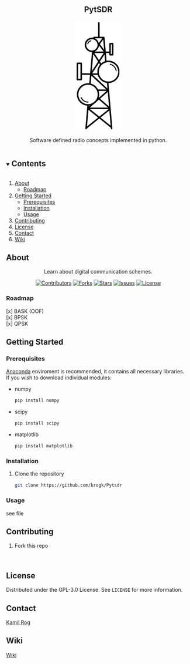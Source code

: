 <h2 align="center">PytSDR</h2>  
<p align="center">
  <a href="https://github.com/krogk/Pytsdr">
    <img src="media/images/logo.png" alt="Logo" >
  </a>
  
  <p align="center">
  Software defined radio concepts implemented in python.
</div>

<!-- TOC -->
<details open="open">
  <summary><h2 style="display: inline-block">Contents</h2></summary>
  <ol>
    <li>
      <a href="#about">About</a>
      <ul>
        <li><a href="#roadmap">Roadmap</a></li>
      </ul>
    </li>
    <li>
      <a href="#getting-started">Getting Started</a>
      <ul>
        <li><a href="#prerequisites">Prerequisites</a></li>
        <li><a href="#installation">Installation</a></li>
        <li><a href="#usage">Usage</a></li>
      </ul>
    </li>
    <li><a href="#contributing">Contributing</a></li>
    <li><a href="#license">License</a></li>
    <li><a href="#contact">Contact</a></li>
    <li><a href="#wiki">Wiki</a></li>
  </ol>
</details>

<!-- Project descirption -->
## About

<div align="center">

Learn about digital communication schemes. 

[![Contributors](https://img.shields.io/github/contributors/krogk/Pytsdr.svg?style=for-the-badge)](https://github.com/krogk/Pytsdr/graphs/contributors)
[![Forks](https://img.shields.io/github/forks/krogk/Pytsdr.svg?style=for-the-badge)](https://github.com/krogk/Pytsdr/network/members)
[![Stars](https://img.shields.io/github/stars/krogk/Pytsdr.svg?style=for-the-badge)](https://github.com/krogk/Pytsdr/stargazers)
[![Issues](https://img.shields.io/github/issues/krogk/Pytsdr.svg?style=for-the-badge)](https://github.com/krogk/Pytsdr/issues)
[![License](https://img.shields.io/github/license/krogk/Pytsdr.svg?style=for-the-badge)](https://github.com/krogk/Pytsdr/blob/main/LICENSE)

</div>


### Roadmap

[x] BASK (OOF)
<br />
[x] BPSK
<br />
[x] QPSK

<!-- Getting Started -->
## Getting Started

### Prerequisites

[Anaconda](https://www.anaconda.com/) enviroment is recommended, it contains all necessary libraries.
<br />
If you wish to download individual modules:

* numpy
  ```sh
  pip install numpy
  ```
  
* scipy
  ```sh
  pip install scipy
  ```
  
* matplotlib
  ```sh
  pip install matplotlib
  ```
  
### Installation

1. Clone the repository
   ```sh
   git clone https://github.com/krogk/Pytsdr
   ```

<!-- Usage -->
### Usage

see file

<!-- Contributing -->
## Contributing

1. Fork this repo
<br />


<!-- License -->
## License

Distributed under the GPL-3.0 License. See `LICENSE` for more information.


<!-- Contact Info -->
## Contact

[Kamil Rog](https://github.com/krogk)



<!-- AgroPi Wiki -->
## Wiki

[Wiki]()
